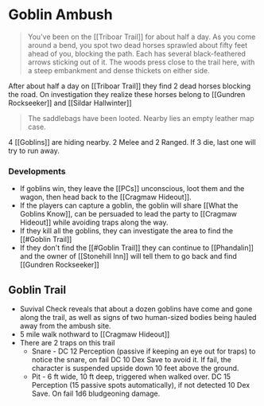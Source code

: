 # Goblin Ambush
> You've been on the [[Triboar Trail]] for about half a day. As you
come around a bend, you spot two dead horses sprawled
about fifty feet ahead of you, blocking the path. Each has
several black-feathered arrows sticking out of it. The woods
press close to the trail here, with a steep embankment and
dense thickets on either side.

After about half a day on [[Triboar Trail]] they find 2 dead horses blocking the road.
On investigation they realize these horses belong to [[Gundren Rockseeker]] and [[Sildar Hallwinter]]

> The saddlebags have been looted. Nearby lies an empty
leather map case.

4 [[Goblins]] are hiding nearby. 2 Melee and 2 Ranged. If 3 die, last one will try to run away.

### Developments
- If goblins win, they leave the [[PCs]] unconscious, loot them and the wagon, then head back to the [[Cragmaw Hideout]].
- If the players can capture a goblin, the goblin will share [[What the Goblins Know]], can be persuaded to lead the party to [[Cragmaw Hideout]] while avoiding traps along the way.
- If they kill all the goblins, they can investigate the area to find the [[#Goblin Trail]]
- If they don't find the [[#Goblin Trail]] they can continue to [[Phandalin]] and the owner of [[Stonehill Inn]] will tell them to go back and find [[Gundren Rockseeker]]

## Goblin Trail
- Suvival Check reveals that about a dozen goblins have come and gone along the trail, as well as signs of two human-sized bodies being hauled away from the ambush site.
- 5 mile walk nothward to [[Cragmaw Hideout]]
- There are 2 traps on this trail
	- Snare - DC 12 Perception (passive if keeping an eye out for traps) to notice the snare, on fail DC 10 Dex Save to avoid it. If fail, the character is suspended upside down 10 feet above the ground.
	- Pit - 6 ft wide, 10 ft deep, triggered when walked over. DC 15 Perception (15 passive spots automatically), if not detected 10 Dex Save. On fail 1d6 bludgeoning damage.